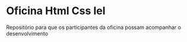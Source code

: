 # Oficina Html Css Iel
Repositório para que os participantes da oficina possam acompanhar o desenvolvimento
